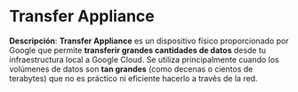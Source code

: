 # Transfer Appliance

**Descripción**: **Transfer Appliance** es un dispositivo físico proporcionado por Google que permite **transferir grandes cantidades de datos** desde tu infraestructura local a Google Cloud. Se utiliza principalmente cuando los volúmenes de datos son **tan grandes** (como decenas o cientos de terabytes) que no es práctico ni eficiente hacerlo a través de la red.